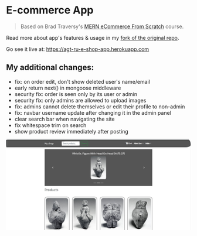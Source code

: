 # E-commerce App
> Based on Brad Traversy's [MERN eCommerce From Scratch](https://www.udemy.com/course/mern-ecommerce) course.

Read more about app's features & usage in my [fork of the original repo](https://github.com/agt-ru/proshop_mern).

Go see it live at: https://agt-ru-e-shop-app.herokuapp.com

## My additional changes:
- fix: on order edit, don't show deleted user's name/email
- early return next() in mongoose middleware
- security fix: order is seen only by its user or admin
- security fix: only admins are allowed to upload images
- fix: admins cannot delete themselves or edit their profile to non-admin
- fix: navbar username update after changing it in the admin panel
- clear search bar when navigating the site
- fix whitespace trim on search
- show product review immediately after posting

![screenshot](https://github.com/agt-ru/e-shop/blob/master/uploads/Screenshot.jpg)
